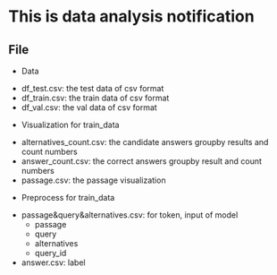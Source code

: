 # This is data analysis notification

## File
* Data
- df_test.csv: the test data of csv format
- df_train.csv: the train data of csv format
- df_val.csv: the val data of csv format

* Visualization for train_data
- alternatives_count.csv: the candidate answers groupby results and count numbers
- answer_count.csv: the correct answers groupby result and count numbers
- passage.csv: the passage visualization

* Preprocess for train_data
- passage&query&alternatives.csv: for token, input of model
	- passage
	- query
	- alternatives
	- query_id
- answer.csv: label